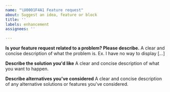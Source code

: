 ```yaml
---
name: "\U0001F4A1 Feature request"
about: Suggest an idea, feature or block
title: ''
labels: enhancement
assignees: ''

---
```


<!--
Before posting, make sure that you have searched whether your request has already been reported.
-->

**Is your feature request related to a problem? Please describe.**
A clear and concise description of what the problem is. Ex. I have no way to display [...]

**Describe the solution you'd like**
A clear and concise description of what you want to happen.

**Describe alternatives you've considered**
A clear and concise description of any alternative solutions or features you've considered.
